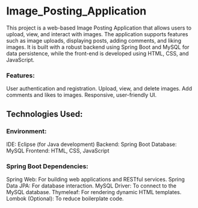 # Image_Posting_Application
This project is a web-based Image Posting Application that allows users to upload, view, and interact with images. The application supports features such as image uploads, displaying posts, adding comments, and liking images. It is built with a robust backend using Spring Boot and MySQL for data persistence, while the front-end is developed using HTML, CSS, and JavaScript.
### Features:
User authentication and registration.
Upload, view, and delete images.
Add comments and likes to images.
Responsive, user-friendly UI.

## Technologies Used:
### Environment:
IDE: Eclipse (for Java development)
Backend: Spring Boot
Database: MySQL
Frontend: HTML, CSS, JavaScript

### Spring Boot Dependencies:
Spring Web: For building web applications and RESTful services.
Spring Data JPA: For database interaction.
MySQL Driver: To connect to the MySQL database.
Thymeleaf: For rendering dynamic HTML templates.
Lombok (Optional): To reduce boilerplate code.
